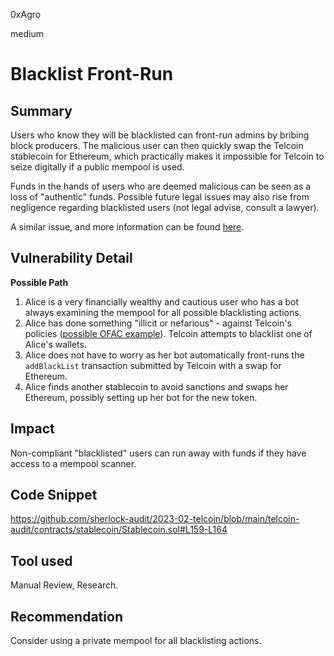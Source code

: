 0xAgro

medium

# Blacklist Front-Run

## Summary

Users who know they will be blacklisted can front-run admins by bribing block producers. The malicious user can then quickly swap the Telcoin stablecoin for Ethereum, which practically makes it impossible for Telcoin to seize digitally if a public mempool is used.

Funds in the hands of users who are deemed malicious can be seen as a loss of "authentic" funds. Possible future legal issues may also rise from negligence regarding blacklisted users (not legal advise, consult a lawyer).

A similar issue, and more information can be found [here](https://github.com/pashov/audits/blob/master/solo/CadmosFinance-security-review.md#m-03-front-running-risk-in-key-admin-actions).

## Vulnerability Detail

**Possible Path**
1. Alice is a very financially wealthy and cautious user who has a bot always examining the mempool for all possible blacklisting actions.
2.  Alice has done something "illicit or nefarious" - against Telcoin's policies ([possible OFAC example](https://home.treasury.gov/news/press-releases/jy0916)). Telcoin attempts to blacklist one of Alice's wallets.
3.  Alice does not have to worry as her bot automatically front-runs the `addBlackList` transaction submitted by Telcoin with a swap for Ethereum.
4.  Alice finds another stablecoin to avoid sanctions and swaps her Ethereum, possibly setting up her bot for the new token.

## Impact

Non-compliant "blacklisted" users can run away with funds if they have access to a mempool scanner.

## Code Snippet

https://github.com/sherlock-audit/2023-02-telcoin/blob/main/telcoin-audit/contracts/stablecoin/Stablecoin.sol#L159-L164

## Tool used

Manual Review, Research.

## Recommendation

Consider using a private mempool for all blacklisting actions. 
